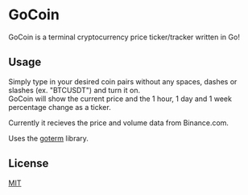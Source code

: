 # GoCoin

GoCoin is a terminal cryptocurrency price ticker/tracker written in Go!

## Usage

Simply type in your desired coin pairs without any spaces, dashes or slashes (ex. "BTCUSDT") and turn it on.\
GoCoin will show the current price and the 1 hour, 1 day and 1 week percentage change as a ticker.

Currently it recieves the price and volume data from Binance.com.

Uses the [goterm](https://github.com/buger/goterm) library.

## License
[MIT](https://choosealicense.com/licenses/mit/)
